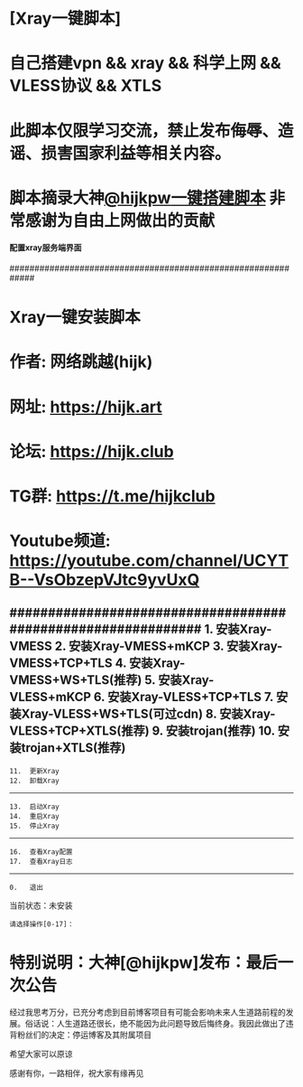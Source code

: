 # [Xray一键脚本]

# 自己搭建vpn && xray && 科学上网 && VLESS协议 && XTLS
# 此脚本仅限学习交流，禁止发布侮辱、造谣、损害国家利益等相关内容。
# 脚本摘录大神[@hijkpw](https://github.com/hijkpw)[一键搭建脚本](https://github.com/hijkpw/scripts/tree/master) 非常感谢为自由上网做出的贡献

#### 配置xray服务端界面
  #############################################################
  #                     Xray一键安装脚本                      #
  # 作者: 网络跳越(hijk)                                      #
  # 网址: https://hijk.art                                    #
  # 论坛: https://hijk.club                                   #
  # TG群: https://t.me/hijkclub                               #
  # Youtube频道: https://youtube.com/channel/UCYTB--VsObzepVJtc9yvUxQ #
  #############################################################
    1.   安装Xray-VMESS
    2.   安装Xray-VMESS+mKCP
    3.   安装Xray-VMESS+TCP+TLS
    4.   安装Xray-VMESS+WS+TLS(推荐)
    5.   安装Xray-VLESS+mKCP
    6.   安装Xray-VLESS+TCP+TLS
    7.   安装Xray-VLESS+WS+TLS(可过cdn)
    8.   安装Xray-VLESS+TCP+XTLS(推荐)
    9.   安装trojan(推荐)
    10.  安装trojan+XTLS(推荐)
   -------------
    11.  更新Xray
    12.  卸载Xray
   -------------
    13.  启动Xray
    14.  重启Xray
    15.  停止Xray
   -------------
    16.  查看Xray配置
    17.  查看Xray日志
   -------------
    0.   退出
   当前状态：未安装

    请选择操作[0-17]：  
    
 # 特别说明：大神[@hijkpw]发布：最后一次公告

经过我思考万分，已充分考虑到目前博客项目有可能会影响未来人生道路前程的发展。俗话说：人生道路还很长，绝不能因为此问题导致后悔终身。我因此做出了违背粉丝们的决定：停运博客及其附属项目

希望大家可以原谅

感谢有你，一路相伴，祝大家有缘再见

